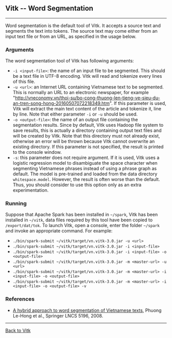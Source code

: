 ## Vitk -- Word Segmentation ##
---

Word segmentation is the default tool of Vitk. It accepts a source
text and segments the text into tokens. The source text may come
either from an input text file or from an URL, as specified in the
usage below.

### Arguments ###

The word segmentation tool of Vitk has following arguments:

* `-i <input-file>`: the name of an input file to be segmented. This
   should be a text file in UTF-8 encoding. Vitk will read and
   tokenize every lines of this file.
* `-u <url>`: an Internet URL containing Vietnamese text to be
   segmented. This is normally an URL to an electronic newspaper, for
   example "http://vneconomy.vn/thoi-su/bo-cong-thuong-len-tieng-ve-sieu-du-an-tren-song-hong-20160507072218349.htm".
	 If this parameter is used, Vitk will extract the main text content
   of the article and tokenize it, line by line. Note that either
   parameter `-i` or `-u` should be used.
* `-o <output-file>`: the name of an output file containing the
   segmentation results. Since by default, Vitk uses Hadoop file
   system to save results, this is actually a directory containing
   output text files and will be created by Vitk. Note that this 
   directory must not already exist, otherwise an error will be thrown
   because Vitk cannot overwrite an existing directory. If this
   parameter is not specified, the result is printed to the console window.
* `-s`: this parameter does not require argument. If it is used, Vitk
   uses a logistic regression model to disambiguate the space
   character when segmenting Vietnamese phrases instead of using a
   phrase graph as default. The model is
   pre-trained and loaded from the data directory `whitespace.model`.
   However, the result is often worse than the default. Thus, you should
   consider to use this option only as an extra experimentation.
 
### Running ###

Suppose that Apache Spark has been installed in `~/spark`, Vitk has
been installed in `~/vitk`, data files required by this tool have been
copied to `/export/dat/tok`. To launch Vitk, open a console, enter the
folder `~/spark` and invoke an appropriate command. For example:

*	`./bin/spark-submit ~/vitk/target/vn.vitk-3.0.jar -u <url>` 
* `./bin/spark-submit ~/vitk/target/vn.vitk-3.0.jar -i <input-file>`
* `./bin/spark-submit ~/vitk/target/vn.vitk-3.0.jar -i <input-file> -o
  <output-file>`
* `./bin/spark-submit ~/vitk/target/vn.vitk-3.0.jar -m <master-url> -u
  <url>`
* `./bin/spark-submit ~/vitk/target/vn.vitk-3.0.jar -m <master-url> -i
  <input-file> -o <output-file>` 
* `./bin/spark-submit ~/vitk/target/vn.vitk-3.0.jar -m <master-url> -i
  <input-file> -o <output-file> -v` 

### References ###
* [A hybrid approach to word segmentation of Vietnamese texts](http://mim.hus.vnu.edu.vn/phuonglh/node/33), 
Phuong Le-Hong et al., Springer LNCS 5196, 2008.


---
[Back to Vitk](https://github.com/phuonglh/vn.vitk)

